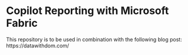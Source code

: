 <H1>Copilot Reporting with Microsoft Fabric</H1>
This repository is to be used in combination with the following blog post:  https://datawithdom.com/
